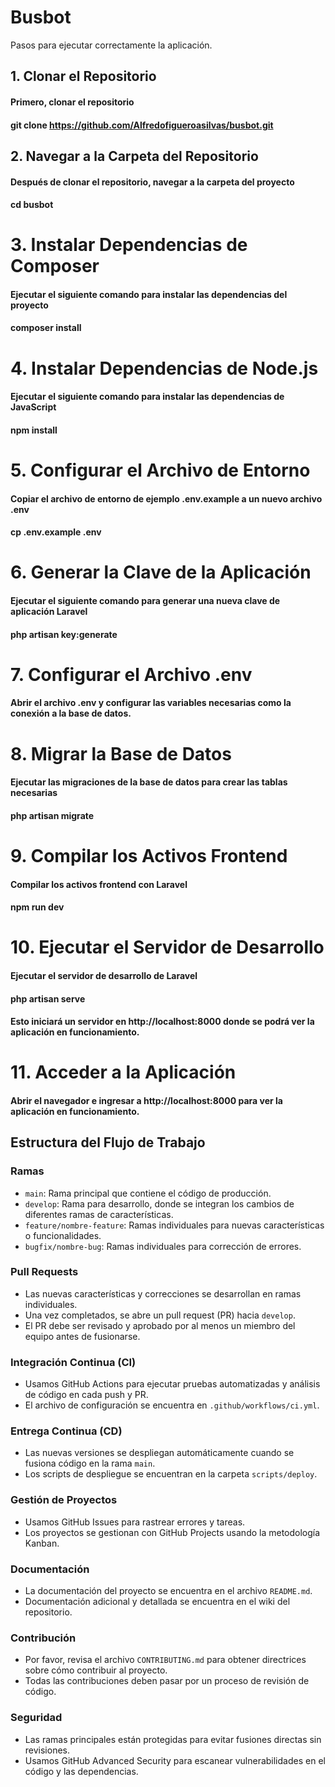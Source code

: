 # Busbot
Pasos para ejecutar correctamente la aplicación.

## 1. Clonar el Repositorio
#### Primero, clonar el repositorio
#### git clone https://github.com/Alfredofigueroasilvas/busbot.git

## 2. Navegar a la Carpeta del Repositorio
#### Después de clonar el repositorio, navegar a la carpeta del proyecto
#### cd busbot

# 3. Instalar Dependencias de Composer
#### Ejecutar el siguiente comando para instalar las dependencias del proyecto
#### composer install

# 4. Instalar Dependencias de Node.js
#### Ejecutar el siguiente comando para instalar las dependencias de JavaScript
#### npm install

# 5. Configurar el Archivo de Entorno
#### Copiar el archivo de entorno de ejemplo .env.example a un nuevo archivo .env
#### cp .env.example .env

# 6. Generar la Clave de la Aplicación
#### Ejecutar el siguiente comando para generar una nueva clave de aplicación Laravel
#### php artisan key:generate

# 7. Configurar el Archivo .env
#### Abrir el archivo .env y configurar las variables necesarias como la conexión a la base de datos.

# 8. Migrar la Base de Datos
#### Ejecutar las migraciones de la base de datos para crear las tablas necesarias
#### php artisan migrate

# 9. Compilar los Activos Frontend
#### Compilar los activos frontend con Laravel
#### npm run dev

# 10. Ejecutar el Servidor de Desarrollo
#### Ejecutar el servidor de desarrollo de Laravel
#### php artisan serve
#### Esto iniciará un servidor en http://localhost:8000 donde se podrá ver la aplicación en funcionamiento.

# 11. Acceder a la Aplicación
#### Abrir el navegador e ingresar a http://localhost:8000 para ver la aplicación en funcionamiento.

## Estructura del Flujo de Trabajo

### Ramas
- `main`: Rama principal que contiene el código de producción.
- `develop`: Rama para desarrollo, donde se integran los cambios de diferentes ramas de características.
- `feature/nombre-feature`: Ramas individuales para nuevas características o funcionalidades.
- `bugfix/nombre-bug`: Ramas individuales para corrección de errores.

### Pull Requests
- Las nuevas características y correcciones se desarrollan en ramas individuales.
- Una vez completados, se abre un pull request (PR) hacia `develop`.
- El PR debe ser revisado y aprobado por al menos un miembro del equipo antes de fusionarse.

### Integración Continua (CI)
- Usamos GitHub Actions para ejecutar pruebas automatizadas y análisis de código en cada push y PR.
- El archivo de configuración se encuentra en `.github/workflows/ci.yml`.

### Entrega Continua (CD)
- Las nuevas versiones se despliegan automáticamente cuando se fusiona código en la rama `main`.
- Los scripts de despliegue se encuentran en la carpeta `scripts/deploy`.

### Gestión de Proyectos
- Usamos GitHub Issues para rastrear errores y tareas.
- Los proyectos se gestionan con GitHub Projects usando la metodología Kanban.

### Documentación
- La documentación del proyecto se encuentra en el archivo `README.md`.
- Documentación adicional y detallada se encuentra en el wiki del repositorio.

### Contribución
- Por favor, revisa el archivo `CONTRIBUTING.md` para obtener directrices sobre cómo contribuir al proyecto.
- Todas las contribuciones deben pasar por un proceso de revisión de código.

### Seguridad
- Las ramas principales están protegidas para evitar fusiones directas sin revisiones.
- Usamos GitHub Advanced Security para escanear vulnerabilidades en el código y las dependencias.

